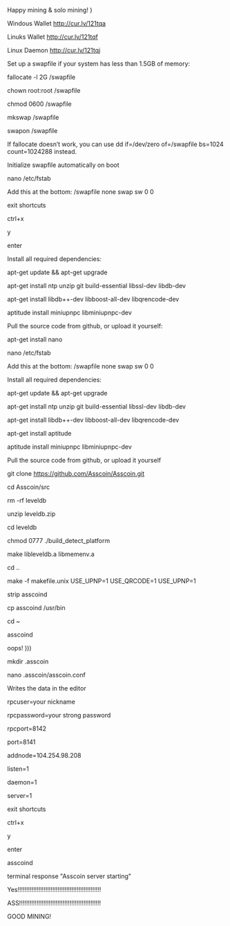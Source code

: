 Happy mining & solo mining! )

Windous Wallet http://cur.lv/121tqa

Linuks Wallet http://cur.lv/121tqf

Linux Daemon http://cur.lv/121tqj

Set up a swapfile if your system has less than 1.5GB of memory:

fallocate -l 2G /swapfile

chown root:root /swapfile

chmod 0600 /swapfile

mkswap /swapfile

swapon /swapfile

If fallocate doesn’t work, you can use dd if=/dev/zero of=/swapfile bs=1024 count=1024288 instead.

Initialize swapfile automatically on boot

nano /etc/fstab

Add this at the bottom: /swapfile none swap sw 0 0

exit shortcuts

ctrl+х

y

enter


Install all required dependencies:

apt-get update && apt-get upgrade

apt-get install ntp unzip git build-essential libssl-dev libdb-dev

apt-get install libdb++-dev libboost-all-dev libqrencode-dev

aptitude install miniupnpc libminiupnpc-dev

Pull the source code from github, or upload it yourself:

apt-get install nano

nano /etc/fstab

Add this at the bottom: /swapfile none swap sw 0 0

Install all required dependencies:

apt-get update && apt-get upgrade

apt-get install ntp unzip git build-essential libssl-dev libdb-dev

apt-get install libdb++-dev libboost-all-dev libqrencode-dev

apt-get install aptitude

aptitude install miniupnpc libminiupnpc-dev


Pull the source code from github, or upload it yourself

git clone https://github.com/Asscoin/Asscoin.git

cd Asscoin/src

rm -rf leveldb

unzip leveldb.zip

cd leveldb

chmod 0777 ./build_detect_platform

make libleveldb.a libmemenv.a

cd ..

make -f makefile.unix USE_UPNP=1 USE_QRCODE=1 USE_UPNP=1

strip asscoind

cp asscoind /usr/bin

cd ~

asscoind

oops! )))

mkdir .asscoin

nano .asscoin/asscoin.conf

Writes the data in the editor

rpcuser=your nickname

rpcpassword=your strong password

rpcport=8142

port=8141

addnode=104.254.98.208

listen=1

daemon=1

server=1




exit shortcuts

ctrl+х

y

enter

asscoind

terminal response "Asscoin server starting"

Yes!!!!!!!!!!!!!!!!!!!!!!!!!!!!!!!!!!!!!!!!!!!!!!!!

ASS!!!!!!!!!!!!!!!!!!!!!!!!!!!!!!!!!!!!!!!!!!!!!!!


GOOD MINING!



